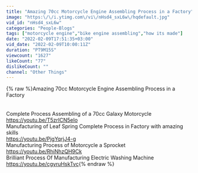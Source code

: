 ```yaml
---
title: "Amazing 70cc Motorcycle Engine Assembling Process in a Factory"
image: "https:\/\/i.ytimg.com\/vi\/nHsd4_sxL6w\/hqdefault.jpg"
vid_id: "nHsd4_sxL6w"
categories: "People-Blogs"
tags: ["motorcycle engine","bike engine assembling","how its made"]
date: "2022-02-09T17:51:35+03:00"
vid_date: "2022-02-09T10:00:11Z"
duration: "PT9M15S"
viewcount: "1627"
likeCount: "77"
dislikeCount: ""
channel: "Other Things"
---
```

{% raw %}Amazing 70cc Motorcycle Engine Assembling Process in a Factory<br /><br /><br />Complete Process Assembling of a 70cc Galaxy Motorcycle<br /><a rel="nofollow" target="blank" href="https://youtu.be/T5zrICN5eIo">https://youtu.be/T5zrICN5eIo</a><br />Manufacturing of Leaf Spring Complete Process in Factory with amazing skills<br /><a rel="nofollow" target="blank" href="https://youtu.be/PjgYqrjJ4-g">https://youtu.be/PjgYqrjJ4-g</a><br />Manufacturing Process of Motorcycle a Sprocket<br /><a rel="nofollow" target="blank" href="https://youtu.be/RhiNhzQH9Ck">https://youtu.be/RhiNhzQH9Ck</a><br />Brilliant Process Of Manufacturing Electric Washing Machine<br /><a rel="nofollow" target="blank" href="https://youtu.be/cgyruHskTvc">https://youtu.be/cgyruHskTvc</a>{% endraw %}

